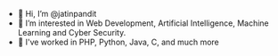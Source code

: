 - 👋 Hi, I’m @jatinpandit
- 👀 I’m interested in Web Development, Artificial Intelligence, Machine Learning and Cyber Security.
- 🌱 I've worked in PHP, Python, Java, C, and much more

<!---
jatinpandit/jatinpandit is a ✨ special ✨ repository because its `README.md` (this file) appears on your GitHub profile.
You can click the Preview link to take a look at your changes.
--->
